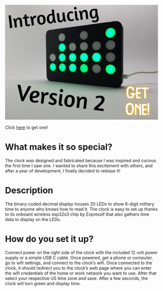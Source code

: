 ![Screenshot](20240427_173329[1].png)

Click [here](https://www.tindie.com/products/boredbuilder/binary-clock-v2) to get one!

# What makes it so special?

The clock was designed and fabricated because I was inspired and curious the first time I saw one. I wanted to share this excitement with others, and after a year of development, I finally decided to release it!

# Description

The binary-coded decimal display houses 20 LEDs to show 6-digit military time to anyone who knows how to read it. The clock is easy to set up thanks to its onboard wireless esp32s3 chip by Expressif that also gathers time data to display on the LEDs.

# How do you set it up?

Connect power on the right side of the clock with the included 12 volt power supply or a simple USB C cable. Once powered, get a phone or computer, go to wifi settings, and connect to the clock’s wifi. Once connected to the clock, it should redirect you to the clock’s web page where you can enter the wifi credentials of the home or work network you want to use. After that select your respective US time zone and save. After a few seconds, the clock will turn green and display time.
